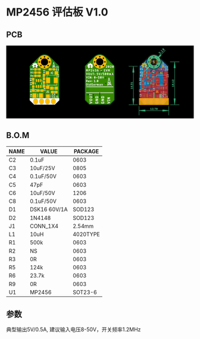 # MP2456 评估板 V1.0 

## PCB

![](https://github.com/oldgerman/MP2456_EVM_V1/blob/master/image/MP2456_EVM_V1.jpg)

## B.O.M

| NAME | VALUE        | PACKAGE  |
| ---- | ------------ | -------- |
| C2   | 0.1uF        | 0603     |
| C3   | 10uF/25V     | 0805     |
| C4   | 0.1uF/50V    | 0603     |
| C5   | 47pF         | 0603     |
| C6   | 10uF/50V     | 1206     |
| C8   | 0.1uF/50V    | 0603     |
| D1   | DSK16 60V/1A | SOD123   |
| D2   | 1N4148       | SOD123   |
| J1   | CONN_1X4     | 2.54mm   |
| L1   | 10uH         | 4020TYPE |
| R1   | 500k         | 0603     |
| R2   | NS           | 0603     |
| R3   | 0R           | 0603     |
| R5   | 124k         | 0603     |
| R6   | 23.7k        | 0603     |
| R9   | 0R           | 0603     |
| U1   | MP2456       | SOT23-6  |

## 参数

典型输出5V/0.5A, 建议输入电压8-50V，开关频率1.2MHz

